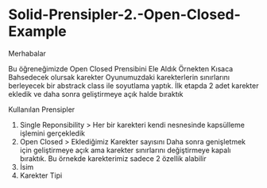 # Solid-Prensipler-2.-Open-Closed-Example

Merhabalar

Bu öğreneğimizde Open Closed Prensibini Ele Aldık
Örnekten Kısaca Bahsedecek olursak karekter Oyunumuzdaki karekterlerin sınırlarını berleyecek bir abstrack class ile soyutlama yaptık. 
İlk etapda 2 adet karekter ekledik ve daha sonra geliştirmeye açık halde bıraktık

Kullanılan Prensipler

1. Single Reponsibility >  Her bir karekteri kendi nesnesinde kapsülleme işlemini gerçekledik
2. Open Closed > Eklediğimiz Karekter sayısını Daha sonra genişletmek için geliştirmeye açık ama karekter sınırlarını değiştirmeye kapalı bıraktık.
 Bu örnekde karekterimiz sadece 2 özellik alabilir 
 1. İsim
 2. Karekter Tipi
